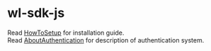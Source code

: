 # wl-sdk-js
Read [HowToSetup](./WellnessLiving/doc/HowToSetup.md) for installation guide.  
Read [AboutAuthentication](./WellnessLiving/doc/AboutAuthentication.md) for description 
of authentication system.
